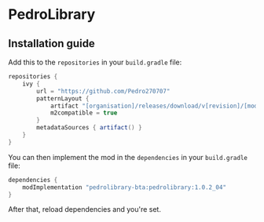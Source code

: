 # PedroLibrary

## Installation guide
Add this to the `repositories` in your `build.gradle` file:

```groovy
repositories {
    ivy {
        url = "https://github.com/Pedro270707"
        patternLayout {
            artifact "[organisation]/releases/download/v[revision]/[module]-[revision].jar"
            m2compatible = true
        }
        metadataSources { artifact() }
    }
}
```

You can then implement the mod in the `dependencies` in your `build.gradle` file:

```groovy
dependencies {
    modImplementation "pedrolibrary-bta:pedrolibrary:1.0.2_04"
}
```

After that, reload dependencies and you're set.